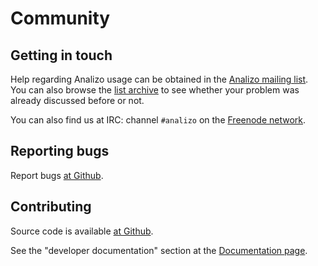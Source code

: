 # Community

## Getting in touch

Help regarding Analizo usage can be obtained in the [Analizo mailing
list][list].  You can also browse the [list archive][list] to see whether
your problem was already discussed before or not.

You can also find us at IRC: channel `#analizo` on the [Freenode
network](http://freenode.net/).

## Reporting bugs

Report bugs [at Github](http://github.com/analizo/analizo/issues).

## Contributing

Source code is available [at Github](http://github.com/analizo/analizo).

See the "developer documentation" section at the [Documentation
page](documentation.html).

[list]: https://groups.google.com/forum/#!forum/analizo
